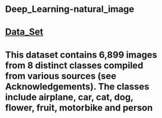 # Deep_Learning-natural_image

# **[Data_Set](https://www.kaggle.com/datasets/prasunroy/natural-images)**
# This dataset contains 6,899 images from 8 distinct classes compiled from various sources (see Acknowledgements). The classes include airplane, car, cat, dog, flower, fruit, motorbike and person

